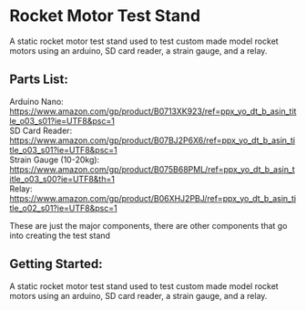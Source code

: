 # Rocket Motor Test Stand

A static rocket motor test stand used to test custom made model rocket motors using an arduino, SD card reader, a strain gauge, and a relay.

## Parts List:

Arduino Nano: https://www.amazon.com/gp/product/B0713XK923/ref=ppx_yo_dt_b_asin_title_o03_s01?ie=UTF8&psc=1  
SD Card Reader: https://www.amazon.com/gp/product/B07BJ2P6X6/ref=ppx_yo_dt_b_asin_title_o03_s01?ie=UTF8&psc=1  
Strain Gauge (10-20kg): https://www.amazon.com/gp/product/B075B68PML/ref=ppx_yo_dt_b_asin_title_o03_s00?ie=UTF8&th=1  
Relay: https://www.amazon.com/gp/product/B06XHJ2PBJ/ref=ppx_yo_dt_b_asin_title_o02_s01?ie=UTF8&psc=1  

These are just the major components, there are other components that go into creating the test stand

## Getting Started:

A static rocket motor test stand used to test custom made model rocket motors using an arduino, SD card reader, a strain gauge, and a relay.


